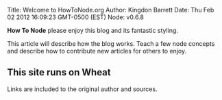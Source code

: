 Title: Welcome to HowToNode.org
Author: Kingdon Barrett
Date: Thu Feb 02 2012 16:09:23 GMT-0500 (EST)
Node: v0.6.8

**How To Node** please enjoy this blog and its fantastic styling.

This article will describe how the blog works.  Teach a few node concepts and describe how to contribute new articles for others to enjoy.

## This site runs on Wheat ##

Links are included to the original author and sources.

[creationix]: http://github.com/creationix
[node]: http://nodejs.org/
[github]: http://github.com/
[howtonode.org]: http://github.com/creationix/howtonode.org
